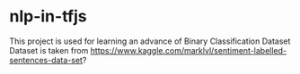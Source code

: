 # nlp-in-tfjs
This project is used for learning an advance of Binary Classification Dataset
Dataset is taken from https://www.kaggle.com/marklvl/sentiment-labelled-sentences-data-set?
